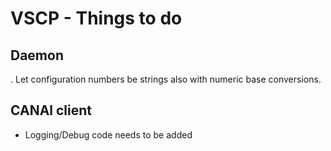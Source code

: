 # VSCP  - Things to do

## Daemon
  . Let configuration numbers be strings also with numeric base conversions.

## CANAl client
 - Logging/Debug code needs to be added